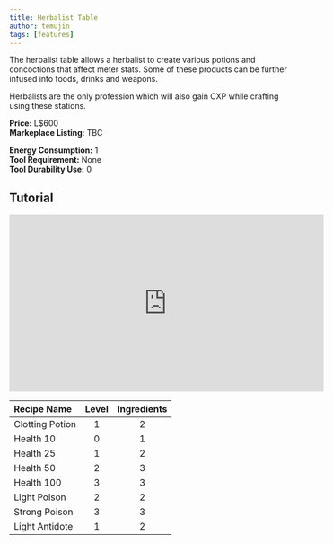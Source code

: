 ```yaml
---
title: Herbalist Table
author: temujin
tags: [features]
---
```

The herbalist table allows a herbalist to create various potions and concoctions that affect meter stats. Some of these products can be further infused into foods, drinks and weapons. 


Herbalists are the only profession which will also gain CXP while crafting using these stations.

**Price:** L$600<br>
**Markeplace Listing**: TBC<br>

**Energy Consumption:** 1<br>
**Tool Requirement:** None<br>
**Tool Durability Use:** 0

## Tutorial
<iframe width="560" height="315" src="https://www.youtube.com/embed/vsHWRMMVn7s" frameborder="0" allow="accelerometer; autoplay; encrypted-media; gyroscope; picture-in-picture" allowfullscreen></iframe>

| Recipe Name     | Level | Ingredients |
|:----------------|:-----:|:-----------:|
| Clotting Potion |   1   |     2       |
| Health 10       |   0   |     1       |
| Health 25       |   1   |     2       |
| Health 50       |   2   |     3       |
| Health 100      |   3   |     3       |
| Light Poison    |   2   |     2       |
| Strong Poison   |   3   |     3       |
| Light Antidote  |   1   |     2       |


